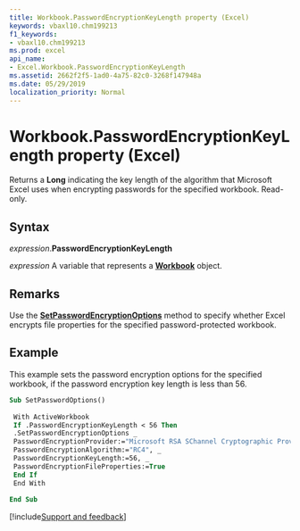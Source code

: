 ```yaml
---
title: Workbook.PasswordEncryptionKeyLength property (Excel)
keywords: vbaxl10.chm199213
f1_keywords:
- vbaxl10.chm199213
ms.prod: excel
api_name:
- Excel.Workbook.PasswordEncryptionKeyLength
ms.assetid: 2662f2f5-1ad0-4a75-82c0-3268f147948a
ms.date: 05/29/2019
localization_priority: Normal
---
```



# Workbook.PasswordEncryptionKeyLength property (Excel)

Returns a **Long** indicating the key length of the algorithm that Microsoft Excel uses when encrypting passwords for the specified workbook. Read-only.


## Syntax

_expression_.**PasswordEncryptionKeyLength**

_expression_ A variable that represents a **[Workbook](Excel.Workbook.md)** object.


## Remarks

Use the **[SetPasswordEncryptionOptions](Excel.Workbook.SetPasswordEncryptionOptions.md)** method to specify whether Excel encrypts file properties for the specified password-protected workbook.


## Example

This example sets the password encryption options for the specified workbook, if the password encryption key length is less than 56.

```vb
Sub SetPasswordOptions() 
 
 With ActiveWorkbook 
 If .PasswordEncryptionKeyLength < 56 Then 
 .SetPasswordEncryptionOptions _ 
 PasswordEncryptionProvider:="Microsoft RSA SChannel Cryptographic Provider", _ 
 PasswordEncryptionAlgorithm:="RC4", _ 
 PasswordEncryptionKeyLength:=56, _ 
 PasswordEncryptionFileProperties:=True 
 End If 
 End With 
 
End Sub
```



[!include[Support and feedback](~/includes/feedback-boilerplate.md)]